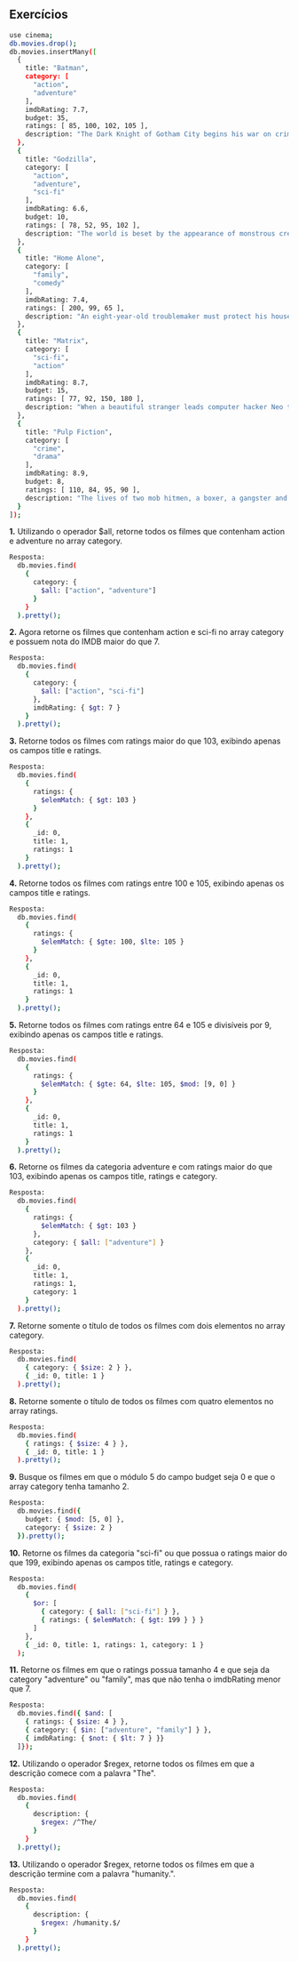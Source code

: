 ## Exercícios

```sh
use cinema;
db.movies.drop();
db.movies.insertMany([
  {
    title: "Batman",
    category: [
      "action",
      "adventure"
    ],
    imdbRating: 7.7,
    budget: 35,
    ratings: [ 85, 100, 102, 105 ],
    description: "The Dark Knight of Gotham City begins his war on crime with his first major enemy being Jack Napier, a criminal who becomes the clownishly homicidal Joker."
  },
  {
    title: "Godzilla",
    category: [
      "action",
      "adventure",
      "sci-fi"
    ],
    imdbRating: 6.6,
    budget: 10,
    ratings: [ 78, 52, 95, 102 ],
    description: "The world is beset by the appearance of monstrous creatures, but one of them may be the only one who can save humanity."
  },
  {
    title: "Home Alone",
    category: [
      "family",
      "comedy"
    ],
    imdbRating: 7.4,
    ratings: [ 200, 99, 65 ],
    description: "An eight-year-old troublemaker must protect his house from a pair of burglars when he is accidentally left home alone by his family during Christmas vacation."
  },
  {
    title: "Matrix",
    category: [
      "sci-fi",
      "action"
    ],
    imdbRating: 8.7,
    budget: 15,
    ratings: [ 77, 92, 150, 180 ],
    description: "When a beautiful stranger leads computer hacker Neo to a forbidding underworld, he discovers the shocking truth--the life he knows is the elaborate deception of an evil cyber-intelligence."
  },
  {
    title: "Pulp Fiction",
    category: [
      "crime",
      "drama"
    ],
    imdbRating: 8.9,
    budget: 8,
    ratings: [ 110, 84, 95, 90 ],
    description: "The lives of two mob hitmen, a boxer, a gangster and his wife, and a pair of diner bandits intertwine in four tales of violence and redemption."
  }
]);
```

**1.** Utilizando o operador $all, retorne todos os filmes que contenham action e adventure no array category.
```sh
Resposta:
  db.movies.find(
    {
      category: {
        $all: ["action", "adventure"]
      }
    }
  ).pretty();
```

**2.** Agora retorne os filmes que contenham action e sci-fi no array category e possuem nota do IMDB maior do que 7.
```sh
Resposta:
  db.movies.find(
    {
      category: {
        $all: ["action", "sci-fi"]
      },
      imdbRating: { $gt: 7 }
    }
  ).pretty();
```

**3.** Retorne todos os filmes com ratings maior do que 103, exibindo apenas os campos title e ratings.
```sh
Resposta:
  db.movies.find(
    {
      ratings: {
        $elemMatch: { $gt: 103 }
      }
    },
    {
      _id: 0,
      title: 1,
      ratings: 1
    }
  ).pretty();
```

**4.** Retorne todos os filmes com ratings entre 100 e 105, exibindo apenas os campos title e ratings.
```sh
Resposta:
  db.movies.find(
    {
      ratings: {
        $elemMatch: { $gte: 100, $lte: 105 }
      }
    },
    {
      _id: 0,
      title: 1,
      ratings: 1
    }
  ).pretty();
```

**5.** Retorne todos os filmes com ratings entre 64 e 105 e divisíveis por 9, exibindo apenas os campos title e ratings.
```sh
Resposta:
  db.movies.find(
    {
      ratings: {
        $elemMatch: { $gte: 64, $lte: 105, $mod: [9, 0] }
      }
    },
    {
      _id: 0,
      title: 1,
      ratings: 1
    }
  ).pretty();
```

**6.** Retorne os filmes da categoria adventure e com ratings maior do que 103, exibindo apenas os campos title, ratings e category.
```sh
Resposta:
  db.movies.find(
    {
      ratings: {
        $elemMatch: { $gt: 103 }
      },
      category: { $all: ["adventure"] }
    },
    {
      _id: 0,
      title: 1,
      ratings: 1,
      category: 1
    }
  ).pretty();
```

**7.** Retorne somente o título de todos os filmes com dois elementos no array category.
```sh
Resposta:
  db.movies.find(
    { category: { $size: 2 } },
    { _id: 0, title: 1 }
  ).pretty();
```

**8.** Retorne somente o título de todos os filmes com quatro elementos no array ratings.
```sh
Resposta:
  db.movies.find(
    { ratings: { $size: 4 } },
    { _id: 0, title: 1 }
  ).pretty();
```

**9.** Busque os filmes em que o módulo 5 do campo budget seja 0 e que o array category tenha tamanho 2.
```sh
Resposta:
  db.movies.find({
    budget: { $mod: [5, 0] },
    category: { $size: 2 }
  }).pretty();
```

**10.** Retorne os filmes da categoria "sci-fi" ou que possua o ratings maior do que 199, exibindo apenas os campos title, ratings e category.
```sh
Resposta:
  db.movies.find(
    {
      $or: [
        { category: { $all: ["sci-fi"] } },
        { ratings: { $elemMatch: { $gt: 199 } } }
      ]
    },
    { _id: 0, title: 1, ratings: 1, category: 1 }
  );
```

**11.** Retorne os filmes em que o ratings possua tamanho 4 e que seja da category "adventure" ou "family", mas que não tenha o imdbRating menor que 7.
```sh
Resposta:
  db.movies.find({ $and: [
    { ratings: { $size: 4 } },
    { category: { $in: ["adventure", "family"] } },
    { imdbRating: { $not: { $lt: 7 } }}
  ]});
```

**12.** Utilizando o operador $regex, retorne todos os filmes em que a descrição comece com a palavra "The".
```sh
Resposta:
  db.movies.find(
    {
      description: {
        $regex: /^The/
      }
    }
  ).pretty();
```

**13.** Utilizando o operador $regex, retorne todos os filmes em que a descrição termine com a palavra "humanity.".
```sh
Resposta:
  db.movies.find(
    {
      description: {
        $regex: /humanity.$/
      }
    }
  ).pretty();
```
